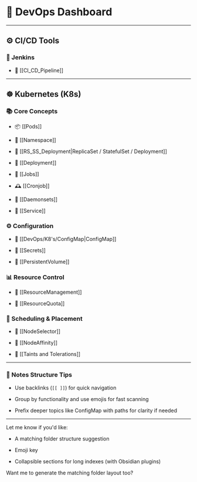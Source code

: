 # 🧭 DevOps Dashboard

---
## ⚙️ CI/CD Tools

### 🧪 Jenkins

- 🔁 [[CI_CD_Pipeline]]
---

## ☸️ Kubernetes (K8s)

### 📚 Core Concepts

- 📦 [[Pods]]
    
- 📂 [[Namespace]]
    
- 📌 [[RS_SS_Deployment|ReplicaSet / StatefulSet / Deployment]]
    
- 🧱 [[Deployment]]
    
- 🧪 [[Jobs]]
    
- 🕰️ [[Cronjob]]
    
- 👷 [[Daemonsets]]
    
- 📡 [[Service]]
    

### ⚙️ Configuration

- 🧾 [[DevOps/K8's/ConfigMap|ConfigMap]]
    
- 🔐 [[Secrets]]
    
- 💾 [[PersistentVolume]]
    

### 📊 Resource Control

- 🚦 [[ResourceManagement]]
    
- 📏 [[ResourceQuota]]
    

### 📌 Scheduling & Placement

- 📍 [[NodeSelector]]
    
- 🎯 [[NodeAffinity]]
    
- 🚫 [[Taints and Tolerations]]
    

---

### 📁 Notes Structure Tips

- Use backlinks (`[[ ]]`) for quick navigation
    
- Group by functionality and use emojis for fast scanning
    
- Prefix deeper topics like ConfigMap with paths for clarity if needed
    

---

Let me know if you'd like:

- A matching folder structure suggestion
    
- Emoji key
    
- Collapsible sections for long indexes (with Obsidian plugins)
    

Want me to generate the matching folder layout too?